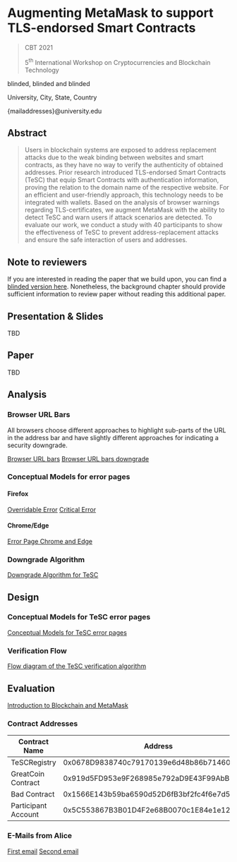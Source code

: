 # Augmenting MetaMask to support TLS-endorsed Smart Contracts
> CBT 2021
>
> 5<sup>th</sup> International Workshop on Cryptocurrencies and Blockchain Technology

blinded, blinded and blinded

University, City, State, Country

{mailaddresses}@university.edu

## Abstract

> Users in blockchain systems are exposed to address replacement attacks due to the weak binding between websites and smart contracts, as they have no way to verify the authenticity of obtained addresses. Prior research introduced TLS-endorsed Smart Contracts (TeSC) that equip Smart Contracts with authentication information, proving the relation to the domain name of the respective website. For an efficient and user-friendly approach, this technology needs to be integrated with wallets. Based on the analysis of browser warnings regarding TLS-certificates, we augment MetaMask with the ability to detect TeSC and warn users if attack scenarios are detected. To evaluate our work, we conduct a study with 40 participants to show the effectiveness of TeSC to prevent address-replacement attacks and ensure the safe interaction of users and addresses. 

## Note to reviewers
If you are interested in reading the paper that we build upon, you can find a [blinded version here](paper/paper_blinded.pdf). Nonetheless, the background chapter should provide sufficient information to review paper without reading this additional paper. 


## Presentation & Slides
TBD

## Paper
TBD

## Analysis

### Browser URL Bars
All browsers choose different approaches to highlight sub-parts of the URL in the address bar and have slightly different approaches for indicating a security downgrade.

[Browser URL bars](/img/Brow_PosAddressbar.png)
[Browser URL bars downgrade](/img/Brow_DownGradeIndication.png)

### Conceptual Models for error pages

#### Firefox
[Overridable Error](/img/Brow_ConceptualModelFFOverridable.pdf)
[Critical Error](/img/Brow_ConceptualModelFFCriticalError.pdf)


#### Chrome/Edge  
[Error Page Chrome and Edge](/img/Brow_PosAddressbar.png)

### Downgrade Algorithm
[Downgrade Algorithm for TeSC](/img/DownGrade_Algorithm.png)

## Design

### Conceptual Models for TeSC error pages
[Conceptual Models for TeSC error pages](/img/TeSCErrorConceptualModel.png)

### Verification Flow
[Flow diagram of the TeSC verification algorithm](/img/TeSCErrorConceptualModel.png)

## Evaluation

[Introduction to Blockchain and MetaMask](/pdf/helptext.pdf)


### Contract Addresses

| Contract Name       | Address                                    |
|---------------------|--------------------------------------------|
| TeSCRegistry        | 0x0678D9838740c79170139e6d48b86b71460795c2 |
| GreatCoin Contract  | 0x919d5FD953e9F268985e792aD9E43F99AbB979dd |
| Bad Contract        | 0x1566E143b59ba6590d52D6fB3bf2fc4f6e7d5ebF |
| Participant Account | 0x5C553867B3B01D4F2e68B0070c1E84e1e12E4A0C |

### E-Mails from Alice

[First email](/pdf/Experiment_Text.pdf)
[Second email](/pdf/Experiment_Text2.pdf)